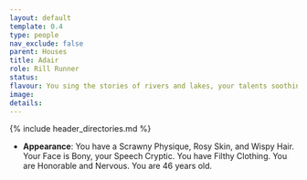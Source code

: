 ```yaml
---
layout: default
template: 0.4
type: people
nav_exclude: false
parent: Houses
title: Adair
role: Rill Runner
status: 
flavour: You sing the stories of rivers and lakes, your talents soothing friends and the elements alike. You've seen more than most, but somehow it never seems to be enough.
image: 
details:
---
```


{% include header_directories.md %}

- **Appearance**: You have a Scrawny Physique, Rosy Skin, and Wispy Hair. Your Face is Bony, your Speech Cryptic. You have Filthy Clothing. You are Honorable and Nervous. You are 46 years old.
